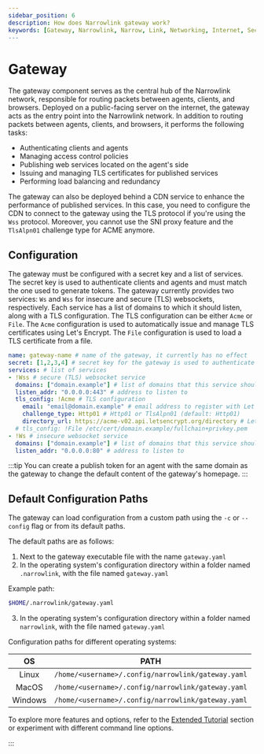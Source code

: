 ```yaml
---
sidebar_position: 6
description: How does Narrowlink gateway work?
keywords: [Gateway, Narrowlink, Narrow, Link, Networking, Internet, Security, Privacy, Open Source, Self-hosted, Tutorial, How-to, Guide, Nat, Firewall, Proxy, Reverse Proxy, Tunnel, Rust, ACME, Let's Encrypt, TLS, SSL, WSS, WS, Websocket, Load Balancing, Access Control, Service Publication, Certificate Management, Secure Communication, Internet, Security, Privacy, Open Source, Self-hosted, Tutorial, How-to, Guide, Xchacha20-Poly1305, HMAC-SHA256]
---
```


# Gateway

The gateway component serves as the central hub of the Narrowlink network, responsible for routing packets between agents, clients, and browsers. Deployed on a public-facing server on the internet, the gateway acts as the entry point into the Narrowlink network. In addition to routing packets between agents, clients, and browsers, it performs the following tasks:

- Authenticating clients and agents
- Managing access control policies
- Publishing web services located on the agent's side
- Issuing and managing TLS certificates for published services
- Performing load balancing and redundancy

The gateway can also be deployed behind a CDN service to enhance the performance of published services. In this case, you need to configure the CDN to connect to the gateway using the TLS protocol if you're using the `Wss` protocol. Moreover, you cannot use the SNI proxy feature and the `TlsAlpn01` challenge type for ACME anymore.

## Configuration

The gateway must be configured with a secret key and a list of services. The secret key is used to authenticate clients and agents and must match the one used to generate tokens. The gateway currently provides two services: `Ws` and `Wss` for insecure and secure (TLS) websockets, respectively. Each service has a list of domains to which it should listen, along with a TLS configuration. The TLS configuration can be either `Acme` or `File`. The `Acme` configuration is used to automatically issue and manage TLS certificates using Let's Encrypt. The `File` configuration is used to load a TLS certificate from a file.

```yaml
name: gateway-name # name of the gateway, it currently has no effect
secret: [1,2,3,4] # secret key for the gateway is used to authenticate clients and agents, at least 8 bytes
services: # list of services
- !Wss # secure (TLS) websocket service
  domains: ["domain.example"] # list of domains that this service should listen to
  listen_addr: "0.0.0.0:443" # address to listen to
  tls_config: !Acme # TLS configuration
    email: "email@domain.example" # email address to register with Let's Encrypt
    challenge_type: Http01 # Http01 or TlsAlpn01 (default: Http01)
    directory_url: https://acme-v02.api.letsencrypt.org/directory # Let's Encrypt directory URL (default: https://acme-v02.api.letsencrypt.org/directory)
  # tls_config: !File /etc/cert/domain.example/fullchain+privkey.pem
- !Ws # insecure websocket service
  domains: ["domain.example"] # list of domains that this service should listen to
  listen_addr: "0.0.0.0:80" # address to listen to
```

:::tip
You can create a publish token for an agent with the same domain as the gateway to change the default content of the gateway's homepage.
:::

## Default Configuration Paths

The gateway can load configuration from a custom path using the `-c` or `--config` flag or from its default paths.

The default paths are as follows:

1. Next to the gateway executable file with the name `gateway.yaml`
2. In the operating system's configuration directory within a folder named `.narrowlink`, with the file named `gateway.yaml`

Example path:
```bash
$HOME/.narrowlink/gateway.yaml
```
3. In the operating system's configuration directory within a folder named `narrowlink`, with the file named `gateway.yaml`

Configuration paths for different operating systems:

| OS | PATH |
|:-:|:-:|
| Linux | `/home/<username>/.config/narrowlink/gateway.yaml` |
| MacOS | `/home/<username>/.config/narrowlink/gateway.yaml` |
| Windows | `/home/<username>/.config/narrowlink/gateway.yaml` |

To explore more features and options, refer to the [Extended Tutorial](/docs/category/extended-tutorial) section or experiment with different command line options.

:::
